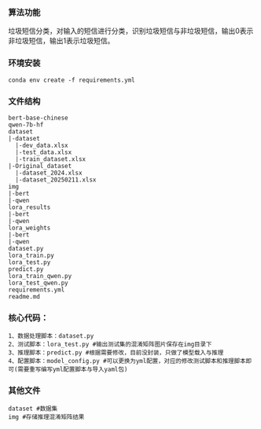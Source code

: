 ### 算法功能

垃圾短信分类，对输入的短信进行分类，识别垃圾短信与非垃圾短信，输出0表示非垃圾短信，输出1表示垃圾短信。

### 环境安装

```
conda env create -f requirements.yml
```

### 文件结构
```
bert-base-chinese
qwen-7b-hf
dataset
|-dataset
  |-dev_data.xlsx
  |-test_data.xlsx
  |-train_dataset.xlsx
|-Original_dataset
  |-dataset_2024.xlsx
  |-dataset_20250211.xlsx
img
|-bert
|-qwen
lora_results
|-bert
|-qwen
lora_weights
|-bert
|-qwen
dataset.py
lora_train.py
lora_test.py
predict.py
lora_train_qwen.py
lora_test_qwen.py
requirements.yml
readme.md
```
### 核心代码：

```
1、数据处理脚本：dataset.py
2、测试脚本：lora_test.py #输出测试集的混淆矩阵图片保存在img目录下
3、推理脚本：predict.py #根据需要修改，目前没封装，只做了模型载入与推理
4、配置脚本：model_config.py #可以更换为yml配置，对应的修改测试脚本和推理脚本即可(需要重写编写yml配置脚本与导入yaml包)
```

### 其他文件

```
dataset #数据集
img #存储推理混淆矩阵结果
```